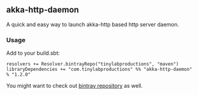 ## akka-http-daemon

A quick and easy way to launch akka-http based http server daemon.

### Usage

Add to your build.sbt:

```
resolvers += Resolver.bintrayRepo("tinylabproductions", "maven")
libraryDependencies += "com.tinylabproductions" %% "akka-http-daemon" % "1.2.0"
```

You might want to check out [bintray repository](https://bintray.com/tinylabproductions/maven/akka-http-daemon) as well.